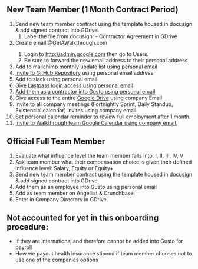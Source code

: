 ## New Team Member (1 Month Contract Period)
1. Send new team member contract using the template housed in docusign & add signed contract into GDrive.
    1. Label the file from docusign: <full name> - Contractor Agreement in GDrive
1. Create email <Name>@GetAWalkthrough.com
    1. Login to http://admin.google.com then go to Users.
    1. Be sure to forward the new email address to their personal address
1. Add to mailchimp monthly update list using personal email
1. [Invite to GitHub Repository](https://github.com/orgs/WalkthroughVR/people) using personal email address
1. Add to slack using personal email
1. [Give Lastpass login access using personal email](https://lastpass.com/)
1. [Add them as a contractor into Gusto using personal email](http://gusto.com/)
1. Give access to the entire [Google Drive](https://drive.google.com/drive/u/0/folders/0B7J_cd4A00rtS0JMU0c4VzBVTUU) using company Email
1. Invite to all company meetings (Fortnightly Sprint, Daily Standup, Existencial calendar) invites using company email
1. Set personal calendar reminder to review full employment after 1 month.
1. [Invite to Walkthrough team Google Calendar using company email.](https://calendar.google.com/calendar/r/settings/calendar/Z2V0YXdhbGt0aHJvdWdoLmNvbV81YzJvbzRubWhkNmdlNWE5MjFianNyZHBoNEBncm91cC5jYWxlbmRhci5nb29nbGUuY29t)

## Official Full Team Member 
1. Evaluate what influence level the team member falls into: I, II, III, IV, V
1. Ask team member what their compensation choice is given their defined influence level: Salary, Equity or Equity+
1. Send new team member contract using the template housed in docusign & add signed contract into GDrive.
1. Add them as an employee into Gusto using personal email 
1. Add as team member on Angellist & Crunchbase
1. Enter in Company Directory in GDrive.

## Not accounted for yet in this onboarding procedure:
- If they are international and therefore cannot be added into Gusto for payroll
- How we payout health insurance stipend if team member chooses not to use one of the companies options
